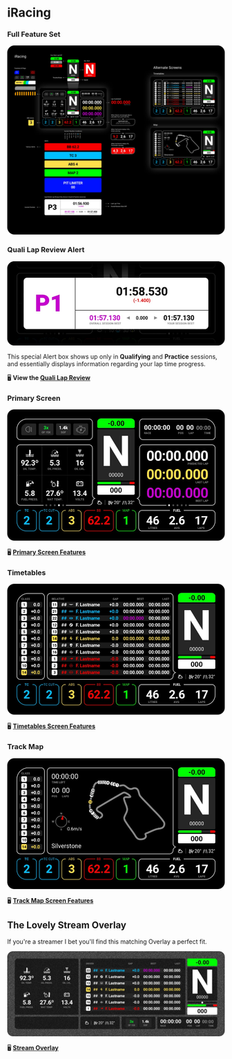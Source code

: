 # iRacing

### Full Feature Set

![Full Feature Set](../images/AllFeatures-iRacing.jpg)

### Quali Lap Review Alert

[![Quali Lap Recap](../images/QualiLapReview.jpg)](quali-iracing.md)

This special Alert box shows up only in **Qualifying** and **Practice** sessions, and essentially displays information regarding your lap time progress.

🖥 **View the [Quali Lap Review](quali-iracing.md)**

### Primary Screen

[![Primary Screen](../images/Primary-iRacing.jpg)](primary-iracing.md)

🖥 **[Primary Screen Features](primary-iracing.md)**

### Timetables
[![Timetables](../images/AlternateTimetables-iRacing.jpg)](timetables-iracing.md)

🖥 **[Timetables Screen Features](timetables-iracing.md)** 


### Track Map
[![Primary Screen](../images/AlternateMap-iRacing.jpg)](track-map-iracing.md)

🖥 **[Track Map Screen Features](track-map-iracing.md)**

## The Lovely Stream Overlay
If you're a streamer I bet you'll find this matching Overlay a perfect fit. 

[![Lovely Overlay](../images/Overlay-iRacing.jpg)](overlay-iracing.md)

🖥 **[Stream Overlay](overlay-iracing.md)**
